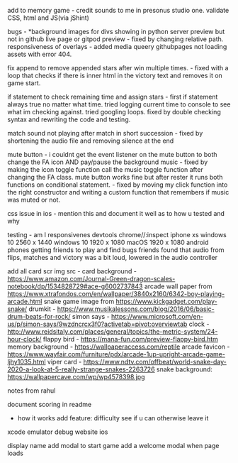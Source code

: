 
add to memory game - 
credit sounds to me in presonus studio one.
validate CSS, html and JS(via jShint)



bugs - 
*background images for divs showing in python server preview but not in github live page or gitpod preview - fixed by changing relative path.
responsiveness of overlays - added media queery
githubpages not loading assets with error 404. 

fix append to remove appended stars after win multiple times. - fixed with a loop that checks if there is inner html in the victory text and removes it on game start. 

if statement to check remaining time and assign stars - first if statement always true no matter what time. tried logging current time to console to see what im checking against. tried googling loops. fixed by double checking syntax and rewriting the code and testing.


match sound not playing after match in short succession - fixed by shortening the audio file and removing silence at the end

mute button - i couldnt get the event listener on the mute button to both change the FA icon AND pay/pause the background music - fixed by making the icon toggle function call the music toggle function after changing the FA class.
mute button works fine but after rester it runs both functions on conditional statement. - fixed by moving my click function into the right constructor and writing a custom function that remembers if music was muted or not. 

css issue in ios - mention this and document it well as to how u tested and why

testing - 
am I responsivenes
devtools
chrome//:inspect
iphone xs
windows 10 2560 x 1440
windows 10 1920 x 1080 
macOS 1920 x 1080
android phones
getting friends to play and find bugs
friends found that audio from flips, matches and victory was a bit loud, lowered in the audio controller



add all card scr
img src - 
card background - https://www.amazon.com/Journal-Green-dragon-scales-notebook/dp/1534828729#ace-g6002737843
arcade wall paper from https://www.xtrafondos.com/en/wallpaper/3840x2160/6342-boy-playing-arcade.html
snake game image from https://www.kickgadget.com/play-snake/
drumkit - https://www.musikalessons.com/blog/2016/06/basic-drum-beats-for-rock/
simon says - https://www.microsoft.com/en-us/p/simon-says/9wzdncrcx3f0?activetab=pivot:overviewtab
clock - http://www.reidsitaly.com/places/general/topics/the-metric-system/24-hour-clock/
flappy bird - https://mana-fun.com/preview-flappy-bird.htm
memory background - https://wallpaperaccess.com/reptile
arcade favicon - https://www.wayfair.com/furniture/pdx/arcade-1up-upright-arcade-game-ljhy1035.html
viper card - https://www.ndtv.com/offbeat/world-snake-day-2020-a-look-at-5-really-strange-snakes-2263726
snake background: https://wallpapercave.com/wp/wp4578398.jpg


notes from rahul

document scoring in readme
 - how it works 
add feature: difficulty 
see if u can otherwise leave it 

xcode
emulator debug website ios

display name add modal to start game
add a welcome modal when page loads





